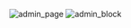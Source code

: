 ![admin_page](https://github.com/user-attachments/assets/8427f68b-c04e-45fc-90f0-431f1c1dea94)
![admin_block](https://github.com/user-attachments/assets/5faa7252-8cdb-4c05-a947-9e32aa08028c)
